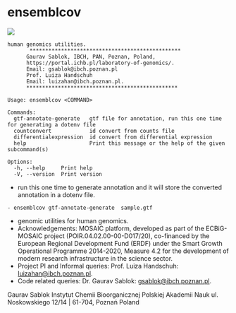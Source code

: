 # ensemblcov

![](https://github.com/IBCHgenomic/eVaiutilities/blob/main/logo.png)

```
human genomics utilities.
       ************************************************
      Gaurav Sablok, IBCH, PAN, Poznan, Poland,
      https://portal.ichb.pl/laboratory-of-genomics/.
      Email: gsablok@ibch.poznan.pl
      Prof. Luiza Handschuh
      Email: luizahan@ibch.poznan.pl.
      ************************************************

Usage: ensemblcov <COMMAND>

Commands:
  gtf-annotate-generate   gtf file for annotation, run this one time for generating a dotenv file
  countconvert            id convert from counts file
  differentialexpression  id convert from differential expression
  help                    Print this message or the help of the given subcommand(s)

Options:
  -h, --help     Print help
  -V, --version  Print version
```

- run this one time to generate annotation and it will store the converted annotation in a dotenv file.

```
- ensemblcov gtf-annotate-generate  sample.gtf
```

- genomic utilities for human genomics.
- Acknowledgements: MOSAIC platform, developed as part of the ECBiG-MOSAIC project (POIR.04.02.00-00-D017/20), co-financed by the European Regional Development Fund (ERDF) under the Smart Growth Operational Programme 2014-2020, Measure 4.2 for the development of modern research infrastructure in the science sector.
- Project PI and Informal queries: Prof. Luiza Handschuh: luizahan@ibch.poznan.pl.
- Code related queries: Dr. Gaurav Sablok: gsablok@ibch.poznan.pl.

Gaurav Sablok Instytut Chemii Bioorganicznej Polskiej Akademii Nauk ul. Noskowskiego 12/14 | 61-704, Poznań Poland
